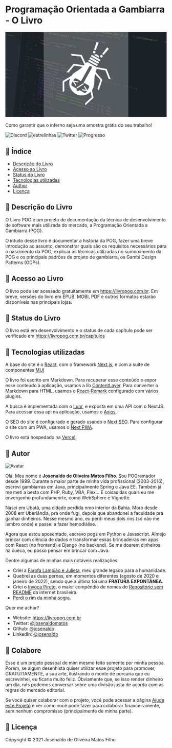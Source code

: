 <!-- markdownlint-disable-file MD033 -->
# Programação Orientada a Gambiarra - O Livro

![Banner do Livro POG](public/images/banner.jpg)

Como garantir que o inferno seja uma amostra grátis do seu trabalho!

![Discord](https://img.shields.io/discord/1034139077294960691?label=Chat%20POG) ![estrelinhas](https://img.shields.io/github/stars/josenaldo/livro-pog?label=Estrelinhas%20no%20Github) ![Twitter](https://img.shields.io/twitter/follow/josenaldomatos?style=flat&label=Siga%20no%20Twitter) ![Progresso](https://img.shields.io/badge/Status-em%20andamento-orange)

## :scroll: Índice

- [Descrição do Livro](/#descrição-do-projeto)
- [Acesso ao Livro](/#acesso-ao-livro)
- [Status do Livro](/#status-do-livro)
- [Tecnologias utilizadas](/#tecnologias-utilizadas)
- [Author](/#autor)
- [Licença](/#licença)

## :bookmark: Descrição do Livro

O Livro POG é um projeto de documentação da técnica de desenvolvimento de software mais utilizada do mercado, a Programação Orientada a Gambiarra (POG).

O intuito desse livro é documentar a história da POG, fazer uma breve introdução ao assunto, demonstrar quais são os requisitos necessários para o nascimento da POG, explicar as técnicas utilizadas no sumonamento da POG e os principais padrões de projeto de gambiarra, os Gambi Design Patterns (GDPs).

## :link: Acesso ao Livro

O livro pode ser acessado gratuitamente em <https://livropog.com.br>. Em breve, versões do livro em EPUB, MOBI, PDF e outros formatos estarão disponíveis nas principais lojas.

## :construction: Status do Livro

O livro está em desenvolvimento e o status de cada capítulo pode ser verificado em <https://livropog.com.br/capítulos>

## :wrench: Tecnologias utilizadas

A base do site é o [React](https://reactjs.org/), com o framework [Next.js](https://nextjs.org/), e com a suite de componentes [MUI](https://mui.com/)

O livro foi escrito em Markdown. Para recuperar esse conteúdo e expor esse conteúdo à aplicação, usamos a lib [ContentLayer](https://www.contentlayer.dev/). Para converter o Markdown para HTML, usamos o [React-Remark](https://github.com/remarkjs/react-remark) configurado com vários plugins.

A busca é implementada com o [Lunr](https://lunrjs.com/), e exposta em uma API com o NextJS. Para acessar essa api na aplicação, usamos o [Axios](https://axios-http.com/).

O SEO do site é configurado e gerado usando o [Next SEO](https://github.com/garmeeh/next-seo). Para configurar o site com um PWA, usamos o [Next PWA](https://github.com/shadowwalker/next-pwa).

O livro está hospedado na [Vercel](https://vercel.com/).

## :boy: Autor

![Avatar](https://github.com/josenaldo.png?size=100)

Olá. Meu nome é **Josenaldo de Oliveira Matos Filho**. Sou POGramador desde 1999. Durante a maior parte de minha vida profissional (2003-2016), escrevi gambiarras em Java, principalmente Spring e Java EE. Também já me meti a besta com PHP, Ruby, VBA, Flex... E coisas das quais eu me envergonho profundamenrte, como WebSphere e Vignette.

Nasci em Ubatã, uma cidade perdida nmo interior da Bahia. Moro desde 2008 em Uberlândia, pra onde fugi, depois que abandonei a faculdade pra ganhar dinheiros. Nesse mesmo ano, eu perdi meus dois rins (só não me lembro onde) e passei a fazer hemodiálise.

Agora que estou aposentado, escrevo pogs em Python e Javascript. Almejo brincar com ciência de dados e transformar essas brincadeiras em apps com React (no frontend) e Django (no backend). Se me doarem dinheiros na cueca, eu posso pensar em brincar com Java.

Dentre algumas de minhas mais notáveis realizações:

- Criei a [Farofa Lampião e Julieta](https://josenaldo.github.io/farofa-lampiao-e-julieta/), meu grande legado para a humanidade.
- Quebrei as duas pernas, em momentos diferentes (agosto de 2020 e janeiro de 2022), sendo que a última foi uma **FRATURA EXPONTÂNEA**.
- Criei o [Invoca Piroto](https://invoca-piroto-backend.herokuapp.com/), o maior compêndio de nomes do [Repositório sem README](https://invoca-piroto-backend.herokuapp.com/nomes/1393) da internet brasileira.
- [Perdi o rim da minha sogra](https://g1.globo.com/mg/minas-gerais/bom-dia-minas/video/sogra-doa-rim-ao-genro-em-uberlandia-2741082.ghtml).

Quer me achar?

- Website: https://livropog.com.br
- Twitter: [@josenaldomatos](https://twitter.com/josenaldomatos)
- Github: [@josenaldo](https://github.com/josenaldo)
- LinkedIn: [@josenaldo](https://linkedin.com/in/josenaldo)

## :money_with_wings: Colabore

Esse é um projeto pessoal de mim mesmo feito somente por minha pessoa. Porém, se algum desenhista quiser utilizar esse projeto para promover, GRATUITAMENTE, a sua arte, ilustrando o monte de porcaria que eu escrevinhei, eu ficaria muito feliz. Óbviamente que, se isso render dinheiro um dia, nós podemos conversar sobre uma divisão justa de acordo com as regras do mercado editorial.

Se você quiser colaborar com o projeto, você pode acessar a página [Ajude este Projeto](https://livropog.com.br/ajude) e ver como você pode fazer para colaborar financeiramente, sem nenhum compromisso (principalmente de minha parte).

## :page_facing_up: Licença

Copyright © 2021 Josenaldo de Oliveira Matos Filho
